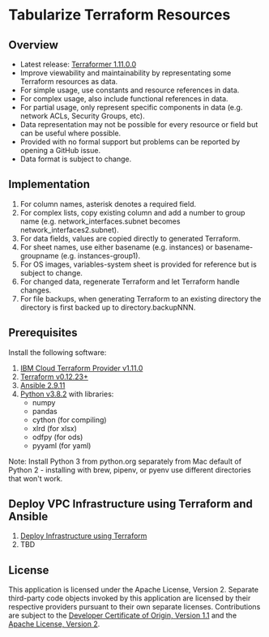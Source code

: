 # Tabularize Terraform Resources

## Overview

- Latest release: [Terraformer 1.11.0.0](/releases/releases.md)
- Improve viewability and maintainability by representating some Terraform resources as data.
- For simple usage, use constants and resource references in data.
- For complex usage, also include functional references in data.
- For partial usage, only represent specific components in data (e.g. network ACLs, Security Groups, etc).
- Data representation may not be possible for every resource or field but can be useful where possible.
- Provided with no formal support but problems can be reported by opening a GitHub issue.
- Data format is subject to change.

## Implementation

1. For column names, asterisk denotes a required field.
2. For complex lists, copy existing column and add a number to group name (e.g. network_interfaces.subnet becomes network_interfaces2.subnet).
3. For data fields, values are copied directly to generated Terraform.
4. For sheet names, use either basename (e.g. instances) or basename-groupname (e.g. instances-group1).
5. For OS images, variables-system sheet is provided for reference but is subject to change.
6. For changed data, regenerate Terraform and let Terraform handle changes. 
7. For file backups, when generating Terraform to an existing directory the directory is first backed up to directory.backupNNN. 

## Prerequisites

Install the following software:
1. [IBM Cloud Terraform Provider v1.11.0](https://github.com/IBM-Cloud/terraform-provider-ibm/releases)
2. [Terraform v0.12.23+](https://www.terraform.io/downloads.html)
3. [Ansible 2.9.11](https://docs.ansible.com/ansible/latest/index.html)
4. [Python v3.8.2](https://www.python.org/downloads/) with libraries:
    - numpy
    - pandas
    - cython (for compiling)
    - xlrd (for xlsx)
    - odfpy (for ods)
    - pyyaml (for yaml)

Note: Install Python 3 from python.org separately from Mac default of Python 2 - installing with brew, pipenv, or pyenv use different directories that won't work.

## Deploy VPC Infrastructure using Terraform and Ansible

1. [Deploy Infrastructure using Terraform](/docs/terraform.md)
2. TBD

## License

This application is licensed under the Apache License, Version 2.  Separate third-party code objects invoked by this application are licensed by their respective providers pursuant to their own separate licenses.  Contributions are subject to the [Developer Certificate of Origin, Version 1.1](https://developercertificate.org/) and the [Apache License, Version 2](https://www.apache.org/licenses/LICENSE-2.0.txt).
